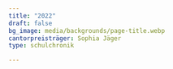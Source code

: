 ```yaml
---
title: "2022"
draft: false
bg_image: media/backgrounds/page-title.webp
cantorpreisträger: Sophia Jäger
type: schulchronik

---
```




